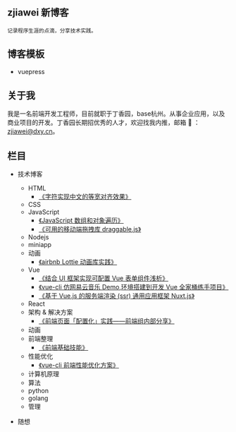 ## zjiawei 新博客

    记录程序生涯的点滴，分享技术实践。

## 博客模板

 - vuepress

## 关于我

我是一名前端开发工程师，目前就职于丁香园，base杭州。从事企业应用，以及商业项目的开发。丁香园长期招优秀的人才，欢迎找我内推，邮箱 📮 ：zjiawei@dxy.cn。

## 栏目
 - 技术博客
   - HTML
     - [《字符实现中文的等宽对齐效果》](https://zjiawei.cn/blog/html/HTML%E2%80%94three-characters-achieve-chinese-alignment.html)
   - CSS
   - JavaScript
     - [《JavaScript 数组和对象遍历》](https://zjiawei.cn/blog/javascript/JS-arrayAndObject.html)
     - [《可用的移动端拖拽库 draggable.js》](https://zjiawei.cn/blog/javascript/JS-draggablejs.html)
   - Nodejs
   - miniapp
   - 动画
     - [《airbnb Lottie 动画库实践》](https://zjiawei.cn/blog/animation/a-lottie.html)
   - Vue
      - [《结合 UI 框架实现可配置 Vue 表单组件浅析》](https://zjiawei.cn/blog/vue/vue-configurable-form.html)
      - [《vue-cli 仿网易云音乐 Demo,环境搭建到开发 Vue 全家桶练手项目》](https://zjiawei.cn/blog/vue/vue-cli2.0-demo.html)
      - [《基于 Vue.js 的服务端渲染 (ssr) 通用应用框架 Nuxt.js》](https://zjiawei.cn/blog/vue/vue-nuxt-test.html)
   - React
   - 架构 & 解决方案
      - [《前端页面「配置化」实践——前端组内部分享》](https://zjiawei.cn/blog/architecture/web-page-configuration.html)
   - 动画
   - 前端整理
      - [《前端基础技能》](https://zjiawei.cn/blog/web-package/base-skill.html#%E5%89%8D%E7%AB%AF%E5%9F%BA%E7%A1%80%E6%8A%80%E8%83%BD)
   - 性能优化
      - [《vue-cli 前端性能优化方案》](https://zjiawei.cn/blog/performance/p--vue-cli-f2e-performance.html)
   - 计算机原理
   - 算法
   - python
   - golang
   - 管理

 - 随想
